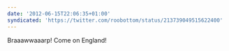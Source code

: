 ```yaml
---
date: '2012-06-15T22:06:35+01:00'
syndicated: 'https://twitter.com/roobottom/status/213739049515622400'
---
```

Braaawwaaarp! Come on England!
